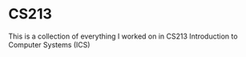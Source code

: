 # CS213
This is a collection of everything I worked on in CS213 Introduction to Computer Systems (ICS) 
